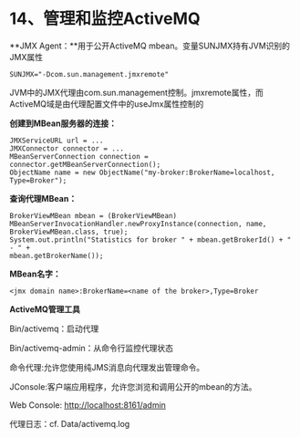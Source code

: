 # 14、管理和监控ActiveMQ

**JMX Agent：**用于公开ActiveMQ mbean。变量SUNJMX持有JVM识别的JMX属性

```text
SUNJMX="-Dcom.sun.management.jmxremote"
```

JVM中的JMX代理由com.sun.management控制。jmxremote属性，而ActiveMQ域是由代理配置文件中的useJmx属性控制的

**创建到MBean服务器的连接：**

```text
JMXServiceURL url = ...
JMXConnector connector = ...
MBeanServerConnection connection = connector.getMBeanServerConnection();
ObjectName name = new ObjectName("my-broker:BrokerName=localhost,
Type=Broker");
```

**查询代理MBean：**

```text
BrokerViewMBean mbean = (BrokerViewMBean)
MBeanServerInvocationHandler.newProxyInstance(connection, name,
BrokerViewMBean.class, true);
System.out.println("Statistics for broker " + mbean.getBrokerId() + " - " +
mbean.getBrokerName());
```

**MBean名字：**

```text
<jmx domain name>:BrokerName=<name of the broker>,Type=Broker
```

**ActiveMQ管理工具**

Bin/activemq：启动代理

Bin/activemq-admin：从命令行监控代理状态

命令代理:允许您使用纯JMS消息向代理发出管理命令。

JConsole:客户端应用程序，允许您浏览和调用公开的mbean的方法。

Web Console: [http://localhost:8161/admin](http://localhost:8161/admin)

代理日志：cf. Data/activemq.log

